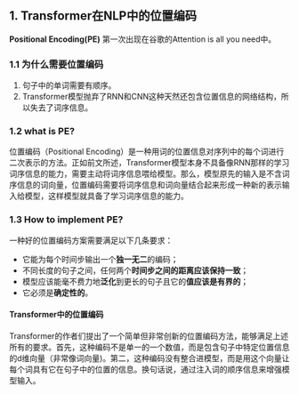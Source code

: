 
## 1. Transformer在NLP中的位置编码

**Positional Encoding(PE)** 第一次出现在谷歌的Attention is all you need中。

### 1.1 为什么需要位置编码

1. 句子中的单词需要有顺序。
2. Transformer模型抛弃了RNN和CNN这种天然还包含位置信息的网络结构，所以失去了词序信息。

### 1.2 what is PE?

位置编码（Positional Encoding）是一种用词的位置信息对序列中的每个词进行二次表示的方法。正如前文所述，Transformer模型本身不具备像RNN那样的学习词序信息的能力，需要主动将词序信息喂给模型。那么，模型原先的输入是不含词序信息的词向量，位置编码需要将词序信息和词向量结合起来形成一种新的表示输入给模型，这样模型就具备了学习词序信息的能力。

### 1.3 How to implement PE?

一种好的位置编码方案需要满足以下几条要求：

- 它能为每个时间步输出一个**独一无二**的编码；
- 不同长度的句子之间，任何两个**时间步之间的距离应该保持一致**；
- 模型应该能毫不费力地**泛化**到更长的句子且它的**值应该是有界的**；
- 它必须是**确定性的**。

#### Transformer中的位置编码

Transformer的作者们提出了一个简单但非常创新的位置编码方法，能够满足上述所有的要求。首先，这种编码不是单一的一个数值，而是包含句子中特定位置信息的d维向量（非常像词向量)。第二，这种编码没有整合进模型，而是用这个向量让每个词具有它在句子中的位置的信息。换句话说，通过注入词的顺序信息来增强模型输入。

